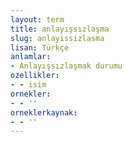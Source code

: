 ```yaml
---
layout: term
title: anlayışsızlaşma
slug: anlayissizlasma
lisan: Türkçe
anlamlar:
- Anlayışsızlaşmak durumu
ozellikler:
- - isim
ornekler:
- - ''
orneklerkaynak:
- - ''
---
```

